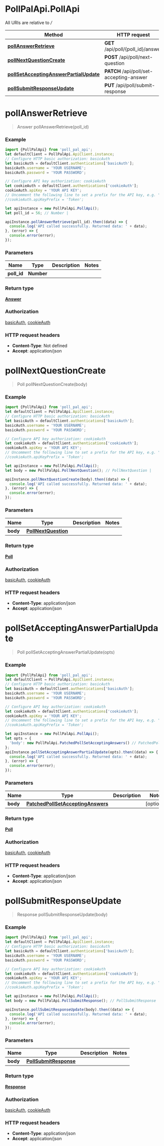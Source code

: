 # PollPalApi.PollApi

All URIs are relative to */*

Method | HTTP request | Description
------------- | ------------- | -------------
[**pollAnswerRetrieve**](PollApi.md#pollAnswerRetrieve) | **GET** /api/poll/{poll_id}/answer | 
[**pollNextQuestionCreate**](PollApi.md#pollNextQuestionCreate) | **POST** /api/poll/next-question | 
[**pollSetAcceptingAnswerPartialUpdate**](PollApi.md#pollSetAcceptingAnswerPartialUpdate) | **PATCH** /api/poll/set-accepting-answer | 
[**pollSubmitResponseUpdate**](PollApi.md#pollSubmitResponseUpdate) | **PUT** /api/poll/submit-response | 

<a name="pollAnswerRetrieve"></a>
# **pollAnswerRetrieve**
> Answer pollAnswerRetrieve(poll_id)



### Example
```javascript
import {PollPalApi} from 'poll_pal_api';
let defaultClient = PollPalApi.ApiClient.instance;
// Configure HTTP basic authorization: basicAuth
let basicAuth = defaultClient.authentications['basicAuth'];
basicAuth.username = 'YOUR USERNAME';
basicAuth.password = 'YOUR PASSWORD';

// Configure API key authorization: cookieAuth
let cookieAuth = defaultClient.authentications['cookieAuth'];
cookieAuth.apiKey = 'YOUR API KEY';
// Uncomment the following line to set a prefix for the API key, e.g. "Token" (defaults to null)
//cookieAuth.apiKeyPrefix = 'Token';

let apiInstance = new PollPalApi.PollApi();
let poll_id = 56; // Number | 

apiInstance.pollAnswerRetrieve(poll_id).then((data) => {
  console.log('API called successfully. Returned data: ' + data);
}, (error) => {
  console.error(error);
});

```

### Parameters

Name | Type | Description  | Notes
------------- | ------------- | ------------- | -------------
 **poll_id** | **Number**|  | 

### Return type

[**Answer**](Answer.md)

### Authorization

[basicAuth](../README.md#basicAuth), [cookieAuth](../README.md#cookieAuth)

### HTTP request headers

 - **Content-Type**: Not defined
 - **Accept**: application/json

<a name="pollNextQuestionCreate"></a>
# **pollNextQuestionCreate**
> Poll pollNextQuestionCreate(body)



### Example
```javascript
import {PollPalApi} from 'poll_pal_api';
let defaultClient = PollPalApi.ApiClient.instance;
// Configure HTTP basic authorization: basicAuth
let basicAuth = defaultClient.authentications['basicAuth'];
basicAuth.username = 'YOUR USERNAME';
basicAuth.password = 'YOUR PASSWORD';

// Configure API key authorization: cookieAuth
let cookieAuth = defaultClient.authentications['cookieAuth'];
cookieAuth.apiKey = 'YOUR API KEY';
// Uncomment the following line to set a prefix for the API key, e.g. "Token" (defaults to null)
//cookieAuth.apiKeyPrefix = 'Token';

let apiInstance = new PollPalApi.PollApi();
let body = new PollPalApi.PollNextQuestion(); // PollNextQuestion | 

apiInstance.pollNextQuestionCreate(body).then((data) => {
  console.log('API called successfully. Returned data: ' + data);
}, (error) => {
  console.error(error);
});

```

### Parameters

Name | Type | Description  | Notes
------------- | ------------- | ------------- | -------------
 **body** | [**PollNextQuestion**](PollNextQuestion.md)|  | 

### Return type

[**Poll**](Poll.md)

### Authorization

[basicAuth](../README.md#basicAuth), [cookieAuth](../README.md#cookieAuth)

### HTTP request headers

 - **Content-Type**: application/json
 - **Accept**: application/json

<a name="pollSetAcceptingAnswerPartialUpdate"></a>
# **pollSetAcceptingAnswerPartialUpdate**
> Poll pollSetAcceptingAnswerPartialUpdate(opts)



### Example
```javascript
import {PollPalApi} from 'poll_pal_api';
let defaultClient = PollPalApi.ApiClient.instance;
// Configure HTTP basic authorization: basicAuth
let basicAuth = defaultClient.authentications['basicAuth'];
basicAuth.username = 'YOUR USERNAME';
basicAuth.password = 'YOUR PASSWORD';

// Configure API key authorization: cookieAuth
let cookieAuth = defaultClient.authentications['cookieAuth'];
cookieAuth.apiKey = 'YOUR API KEY';
// Uncomment the following line to set a prefix for the API key, e.g. "Token" (defaults to null)
//cookieAuth.apiKeyPrefix = 'Token';

let apiInstance = new PollPalApi.PollApi();
let opts = { 
  'body': new PollPalApi.PatchedPollSetAcceptingAnswers() // PatchedPollSetAcceptingAnswers | 
};
apiInstance.pollSetAcceptingAnswerPartialUpdate(opts).then((data) => {
  console.log('API called successfully. Returned data: ' + data);
}, (error) => {
  console.error(error);
});

```

### Parameters

Name | Type | Description  | Notes
------------- | ------------- | ------------- | -------------
 **body** | [**PatchedPollSetAcceptingAnswers**](PatchedPollSetAcceptingAnswers.md)|  | [optional] 

### Return type

[**Poll**](Poll.md)

### Authorization

[basicAuth](../README.md#basicAuth), [cookieAuth](../README.md#cookieAuth)

### HTTP request headers

 - **Content-Type**: application/json
 - **Accept**: application/json

<a name="pollSubmitResponseUpdate"></a>
# **pollSubmitResponseUpdate**
> Response pollSubmitResponseUpdate(body)



### Example
```javascript
import {PollPalApi} from 'poll_pal_api';
let defaultClient = PollPalApi.ApiClient.instance;
// Configure HTTP basic authorization: basicAuth
let basicAuth = defaultClient.authentications['basicAuth'];
basicAuth.username = 'YOUR USERNAME';
basicAuth.password = 'YOUR PASSWORD';

// Configure API key authorization: cookieAuth
let cookieAuth = defaultClient.authentications['cookieAuth'];
cookieAuth.apiKey = 'YOUR API KEY';
// Uncomment the following line to set a prefix for the API key, e.g. "Token" (defaults to null)
//cookieAuth.apiKeyPrefix = 'Token';

let apiInstance = new PollPalApi.PollApi();
let body = new PollPalApi.PollSubmitResponse(); // PollSubmitResponse | 

apiInstance.pollSubmitResponseUpdate(body).then((data) => {
  console.log('API called successfully. Returned data: ' + data);
}, (error) => {
  console.error(error);
});

```

### Parameters

Name | Type | Description  | Notes
------------- | ------------- | ------------- | -------------
 **body** | [**PollSubmitResponse**](PollSubmitResponse.md)|  | 

### Return type

[**Response**](Response.md)

### Authorization

[basicAuth](../README.md#basicAuth), [cookieAuth](../README.md#cookieAuth)

### HTTP request headers

 - **Content-Type**: application/json
 - **Accept**: application/json

